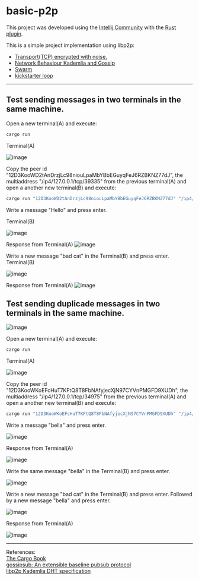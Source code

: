# basic-p2p

This project was developed using the [Intellij Community](https://www.jetbrains.com/idea/download/#section=linux) with the [Rust plugin](https://www.jetbrains.com/rust/).

This is a simple project implementation using libp2p:
<ul>
  <li><a href="https://github.com/gcp-development/dummy-blockchain/blob/main/basic-p2p/src/main.rs#L66" target="_blank">Transport(TCP) encrypted with noise.</a></li>
  <li><a href="https://github.com/gcp-development/dummy-blockchain/blob/main/basic-p2p/src/main.rs#L72" target="_blank">Network Behaviour Kademlia and Gossip </a></li>
  <li><a href="https://github.com/gcp-development/dummy-blockchain/blob/main/basic-p2p/src/main.rs#L103" target="_blank">Swarm</a></li>
  <li><a href="https://github.com/gcp-development/dummy-blockchain/blob/main/basic-p2p/src/main.rs#L127" target="_blank">kickstarter loop</a></li>
</ul>

<hr>

## Test sending messages in two terminals in the same machine.

Open a new terminal(A) and execute:

```bash
cargo run
```
Terminal(A)

![image](https://user-images.githubusercontent.com/76512851/231508067-675a3bde-a299-4607-8cd9-41a79e70a27b.png)

Copy the peer id "12D3KooWD2tAnDrzjLc98niouLpaMbYBbEGuyqFeJ6RZBKNZ77dJ", the multiaddress "/ip4/127.0.0.1/tcp/39335" from the previous terminal(A) and open a another new terminal(B) and execute:

```bash
cargo run "12D3KooWD2tAnDrzjLc98niouLpaMbYBbEGuyqFeJ6RZBKNZ77dJ" "/ip4/127.0.0.1/tcp/39335"
```
Write a message "Hello" and press enter.

Terminal(B)

![image](https://user-images.githubusercontent.com/76512851/231510278-1d068411-a5d7-439e-8740-208a62a76f44.png)

Response from Terminal(A)
![image](https://user-images.githubusercontent.com/76512851/231511037-21026ce0-160a-40d8-99ab-cf4761f824f8.png)

Write a new message "bad cat" in the Terminal(B) and press enter.
Terminal(B)

![image](https://user-images.githubusercontent.com/76512851/231512254-8bca6cc3-98cb-423c-a46f-8998bb945c7e.png)

Response from Terminal(A)
![image](https://user-images.githubusercontent.com/76512851/231512422-b9d0eb3c-2eaa-4e47-8481-9cd64d37b83a.png)

## Test sending duplicade messages in two terminals in the same machine.


![image](https://user-images.githubusercontent.com/76512851/231515098-e5d32507-5bd2-46f4-b7bf-36cdfe021d09.png)

Open a new terminal(A) and execute:

```bash
cargo run
```
Terminal(A)

![image](https://user-images.githubusercontent.com/76512851/231515379-84bd950d-e57a-4281-a990-371724c3fe41.png)

Copy the peer id "12D3KooWKoEFcHuT7KFtQ8T8FbNAfyjecXjN97CYVnPMGFD9XUDh", the multiaddress "/ip4/127.0.0.1/tcp/34975" from the previous terminal(A) and open a another new terminal(B) and execute:

```bash
cargo run "12D3KooWKoEFcHuT7KFtQ8T8FbNAfyjecXjN97CYVnPMGFD9XUDh" "/ip4/127.0.0.1/tcp/34975"
```
Write a message "bella" and press enter.

![image](https://user-images.githubusercontent.com/76512851/231516640-71e8c52c-84b3-477a-ae35-66f864c99892.png)

Response from Terminal(A)

![image](https://user-images.githubusercontent.com/76512851/231516277-9b8440ad-9b80-46a1-879e-471183c2f1cd.png)

Write the same message "bella" in the Terminal(B) and press enter.

![image](https://user-images.githubusercontent.com/76512851/231516905-2bb79a3f-3919-4342-9fe1-771472004c94.png)

Write a new message "bad cat" in the Terminal(B) and press enter. Followed by a new message "bella" and press enter.

![image](https://user-images.githubusercontent.com/76512851/231517323-e460db33-0df6-4836-994e-d1dc49153d4e.png)

Response from Terminal(A)

![image](https://user-images.githubusercontent.com/76512851/231518093-6e7f9c3c-6094-4aea-b3ef-cb205223c332.png)

<hr>

References:<br>
[The Cargo Book](https://doc.rust-lang.org/cargo/)<br>
[gossipsub: An extensible baseline pubsub protocol](https://github.com/libp2p/specs/blob/master/pubsub/gossipsub/README.md)<br>
[libp2p Kademlia DHT specification](https://github.com/libp2p/specs/blob/master/kad-dht/README.md)<br>

